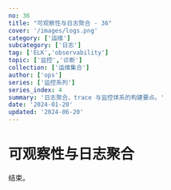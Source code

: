 ```yaml
---
no: 36
title: "可观察性与日志聚合 - 36"
cover: '/images/logs.png'
category: ['运维']
subcategory: ['日志']
tag: ['ELK','observability']
topic: ['监控','诊断']
collection: ['运维集合']
author: ['ops']
series: ['监控系列']
series_index: 4
summary: '日志聚合、trace 与监控体系的构建要点。'
date: '2024-01-20'
updated: '2024-06-20'
---
```


# 可观察性与日志聚合

结束。
